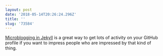 ```yaml
---
layout: post
date: '2018-05-14T20:26:24.296Z'
title: ''
slug: '73584'
---
```

[Microblogging in Jekyll](http://fionavoss.blog/2018/04/01/microblogging-in-jekyll) is a great way to get lots of activity on your GitHub profile if you want to impress people who are impressed by that kind of thing. 

